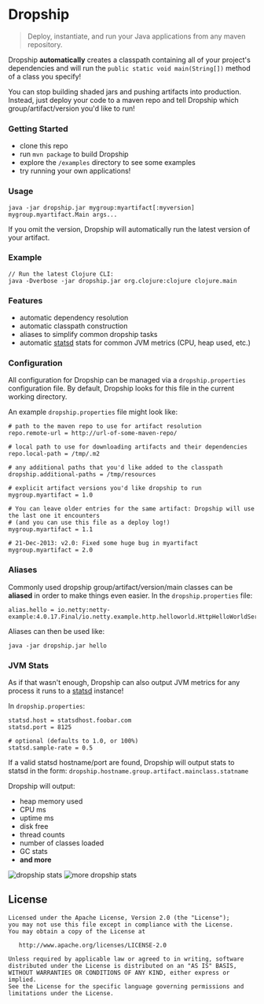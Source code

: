 # Dropship

> Deploy, instantiate, and run your Java applications from any maven repository.

Dropship **automatically** creates a classpath containing all of your project's dependencies and will run the `public static void main(String[])` method of a class you specify!

You can stop building shaded jars and pushing artifacts into production. Instead, just deploy your code to a maven repo and tell Dropship which group/artifact/version you'd like to run!

### Getting Started

* clone this repo
* run `mvn package` to build Dropship
* explore the `/examples` directory to see some examples
* try running your own applications!

### Usage

    java -jar dropship.jar mygroup:myartifact[:myversion] mygroup.myartifact.Main args...

If you omit the version, Dropship will automatically run the latest version of your artifact.

### Example

    // Run the latest Clojure CLI:
    java -Dverbose -jar dropship.jar org.clojure:clojure clojure.main

### Features

* automatic dependency resolution
* automatic classpath construction
* aliases to simplify common dropship tasks
* automatic [statsd](statsd) stats for common JVM metrics (CPU, heap used, etc.)

### Configuration

All configuration for Dropship can be managed via a `dropship.properties` configuration file.  By default, Dropship looks for this file in the current working directory.

An example `dropship.properties` file might look like:

    # path to the maven repo to use for artifact resolution
    repo.remote-url = http://url-of-some-maven-repo/

    # local path to use for downloading artifacts and their dependencies
    repo.local-path = /tmp/.m2

    # any additional paths that you'd like added to the classpath
    dropship.additional-paths = /tmp/resources

    # explicit artifact versions you'd like dropship to run
    mygroup.myartifact = 1.0

    # You can leave older entries for the same artifact: Dropship will use the last one it encounters
    # (and you can use this file as a deploy log!)
    mygroup.myartifact = 1.1

    # 21-Dec-2013: v2.0: Fixed some huge bug in myartifact
    mygroup.myartifact = 2.0

### Aliases

Commonly used dropship group/artifact/version/main classes can be **aliased** in order to make things even easier.  In the `dropship.properties` file:

    alias.hello = io.netty:netty-example:4.0.17.Final/io.netty.example.http.helloworld.HttpHelloWorldServer

Aliases can then be used like:

    java -jar dropship.jar hello

### JVM Stats

As if that wasn't enough, Dropship can also output JVM metrics for any process it runs to a [statsd](statsd) instance!

In `dropship.properties`:

    statsd.host = statsdhost.foobar.com
    statsd.port = 8125

    # optional (defaults to 1.0, or 100%)
    statsd.sample-rate = 0.5

If a valid statsd hostname/port are found, Dropship will output stats to statsd in the form:
`dropship.hostname.group.artifact.mainclass.statname`

Dropship will output:

* heap memory used
* CPU ms
* uptime ms
* disk free
* thread counts
* number of classes loaded
* GC stats
* **and more**

![dropship stats](https://github.com/zulily/dropship/raw/master/stats.png)
![more dropship stats](https://github.com/zulily/dropship/raw/master/more_stats.png)

## License


    Licensed under the Apache License, Version 2.0 (the "License");
    you may not use this file except in compliance with the License.
    You may obtain a copy of the License at

       http://www.apache.org/licenses/LICENSE-2.0

    Unless required by applicable law or agreed to in writing, software
    distributed under the License is distributed on an "AS IS" BASIS,
    WITHOUT WARRANTIES OR CONDITIONS OF ANY KIND, either express or implied.
    See the License for the specific language governing permissions and
    limitations under the License.


[statsd]: "https://github.com/etsy/statsd/"
